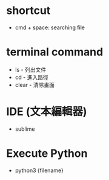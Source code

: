 # shortcut
- cmd + space: searching file

# terminal command 
- ls - 列出文件
- cd - 進入路徑
- clear - 清除畫面

# IDE (文本編輯器) 
- sublime

# Execute Python
- python3 {filename}